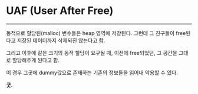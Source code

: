 # UAF (User After Free)

---


동적으로 할당된(malloc) 변수들은 heap 영역에 저장된다. 그런데 그 친구들이 free된다고 저장된 데이터까지 삭제되진 않는다고 함.


그리고 이후에 같은 크기의 동적 할당이 요구될 때, 이전에 free되었던, 그 공간을 그대로 할당해주게 된다고 함. 


이 경우 그곳에 dummy값으로 존재하는 기존의 정보들을 읽어내 악용할 수 있다. 



**굿.**